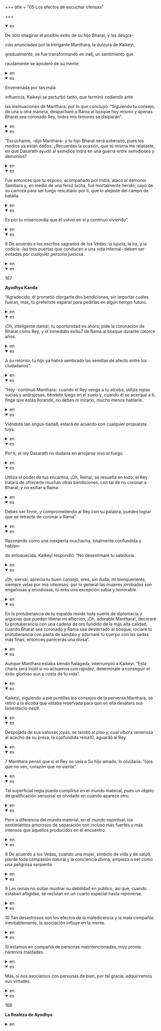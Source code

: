 +++
title = "05 Los efectos de escuchar ofensas"

+++
<details open><summary>es</summary>

De sólo imaginar el posible exilio de su hijo Bharat, y las desgra-

cias anunciadas por la intrigante Manthara, la dulzura de Kaikeyi, 

gradualmente, se fue transformando en ira6, un sentimiento que 

raudamente se apoderó de su mente.
</details>

<details><summary>en</summary>

Just imagining the possible exile of his son Bharat, and the

 cias announced by the intriguing manthara, the sweetness of Kaikeyi,

 Gradually, a feeling that

 He raisedly seized his mind.
</details>

<details open><summary>es</summary>

Envenenada por tan mala 

influencia, Kaikeyi se perturbó tanto, que terminó cediendo ante 

las insinuaciones de Manthara, por lo que concluyó: “Siguiendo tu consejo, de una u otra manera, despacharé a Rama al bosque hoy mismo y apenas Bharat sea coronado Rey, todos mis temores se disiparán”.
</details>

<details><summary>en</summary>

Poisoned by such bad

 influence, Kaikeyi was disturbed so much, that he ended up yielding before

 Manthara's insinuations, so he concluded: "Following your advice, in one way or another, I will dispatch the forest today and barely Bharat is crowned king, all my fears will dissipate."
</details>

<details open><summary>es</summary>

“Escúchame, -dijo Manthara- y tu hijo Bharat será soberano, pues los medios ya están dados: ¿Recuerdas la ocasión, que tú misma me relataste, en que Dasarath ayudó al semidiós Indra en una guerra entre semidioses y demonios?
</details>

<details><summary>en</summary>

"Listen to me," said Manthara, "and your son Bharat will be sovereign, because the media are already given: do you remember the occasion, that you himself told me, in which Dasarth helped the semi -outs Indra in a war between demigods and demons?
</details>

<details open><summary>es</summary>

Fue entonces que tu esposo, acompañado por Indra, atacó al demonio Sambara y, en medio de una feroz lucha, fue mortalmente herido; cayó de su carroza para ser luego rescatado por ti, que lo alejaste del campo de batalla.
</details>

<details><summary>en</summary>

It was then that your husband, accompanied by Indra, attacked the demon Sambara and, in the middle of a fierce fight, was mortally injured; He fell from his float to be rescued by you, that you moved him away from the battlefield.
</details>

<details open><summary>es</summary>

Es por tu misericordia que él volvió en sí y continuó viviendo”.
</details>

<details><summary>en</summary>

It is because of your mercy that he returned in himself and continued to live. ”
</details>

<details open><summary>es</summary>

6 De acuerdo a los escritos sagrados de los Vedas: la lujuria, la ira, y la codicia -las tres puertas que conducen a una vida infernal- deben ser evitadas por cualquier persona juiciosa.
</details>

<details><summary>en</summary>

6 According to the sacred writings of the Vedas: lust, anger, and greed - the three doors that lead to an infernal life - must be avoided by any judicious person.
</details>

<details open><summary>es</summary>

167

**Ayodhya Kanda**

“Agradecido, él prometió otorgarte dos bendiciones, sin importar cuáles fueran, mas, tú preferiste esperar para pedirlas en algún tiempo futuro.
</details>

<details><summary>en</summary>

167

 ** Ayodhya Kanda **

 “Grateful, he promised to give you two blessings, no matter what, but you preferred to wait to ask for them in some future time.
</details>

<details open><summary>es</summary>

¡Oh, inteligente dama\!, tu oportunidad es ahora; pide la coronación de Bharat como Rey, y el inmediato exilio7 de Rama al bosque durante catorce años.
</details>

<details><summary>en</summary>

Oh, intelligent lady \!, Your chance is now; He asks Bharat's coronation as king, and the immediate exile7 of Rama to the forest for fourteen years.
</details>

<details open><summary>es</summary>

A su retorno, tu hijo ya habrá sembrado las semillas de afecto entre los ciudadanos”.
</details>

<details><summary>en</summary>

Upon his return, your child will have already sown the seeds of affection among citizens. ”
</details>

<details open><summary>es</summary>

“Hoy -continuó Manthara- cuando el Rey venga a tu alcoba, utiliza ropas sucias y andrajosas, tiéndete luego en el suelo y, cuando él se acerque a ti, finge que estás llorando, no debes ni mirarlo, mucho menos hablarle.
</details>

<details><summary>en</summary>

“Today,” he continued Mantha.
</details>

<details open><summary>es</summary>

Viéndote tan angus-tiada8, estará de acuerdo con cualquier propuesta tuya.
</details>

<details><summary>en</summary>

Seeing you so angus-tido8, you will agree with any proposal from you.
</details>

<details open><summary>es</summary>

Por ti, el rey Dasarath no dudaría en arrojarse vivo al fuego.
</details>

<details><summary>en</summary>

For you, King Dasrath would not hesitate to throw himself alive on the fire.
</details>

<details open><summary>es</summary>

Utiliza el poder de tus encantos, ¡Oh, Reina\!, sé resuelta en todo; el Rey tratará de ofrecerte muchas otras bendiciones, con tal de no coronar a Bharat, y no exiliar a Rama.
</details>

<details><summary>en</summary>

Use the power of your charms, oh, queen \!, Be resolved in everything; The king will try to offer you many other blessings, in order not to crown Bharat, and not exile Rama.
</details>

<details open><summary>es</summary>

Debes ser firme, y comprometiendo al Rey con su palabra, puedes lograr que se retracte de coronar a Rama”.
</details>

<details><summary>en</summary>

You must be firm, and committing the king to his word, you can get it to retract to crown the branch. ”
</details>

<details open><summary>es</summary>

Razonando como una inexperta muchacha, totalmente confundida y hablan-

do enloquecida, Kaikeyi respondió: “No desestimaré tu sabiduría.
</details>

<details><summary>en</summary>

Reasoning as an inexperienced girl, totally confused and speaking-

 Drawed, Kaikeyi replied: “I will not dismiss your wisdom.
</details>

<details open><summary>es</summary>

¡Oh, sierva\!, aprecio tu buen consejo, eres, sin duda, mi bienqueriente, siempre velas por mis intereses; por lo general las mujeres jorobadas son engañosas y envidiosas, tú eres una excepción sabia y honorable.
</details>

<details><summary>en</summary>

Oh, servant \!, I appreciate your good advice, you are, without a doubt, my good, always sail for my interests; In general, humpback women are misleading and envious, you are a wise and honorable exception.
</details>

<details open><summary>es</summary>

En la protuberancia de tu espalda reside toda suerte de diplomacia y argucias que pueden liberar mi aflicción, ¡Oh, adorable Manthara\!, decoraré tu protuberancia con una cadena de oro fundido de la más alta calidad, cuando Bharat sea coronado y Rama sea desterrado al bosque, rociaré tu protuberancia con pasta de sándalo y adornaré tu cuerpo con las sedas más finas, entonces parecerás una diosa”.
</details>

<details><summary>en</summary>

In the protuberance of your back lies all kinds of diplomacy and arguments that can release my affliction, oh, adorable manthara \!, I will decorate your protuberance with a molten gold chain of the highest quality, when Bharat is crowned and branch is banished To the forest, I will spray your protuberance with sandalwood paste and adorn your body with the finest silks, then you will look like a goddess. ”
</details>

<details open><summary>es</summary>

Aunque Manthara estaba siendo halagada, interrumpió a Kaikeyi: “Esta charla será inútil si no actuamos con rapidez, determínate a conseguir el éxito glorioso aun a costa de tu vida”.
</details>

<details><summary>en</summary>

Although Manthara was being flattered, he interrupted Kaikeyi: "This talk will be useless if we do not act quickly, determine yourself to get glorious success even at the expense of your life."
</details>

<details open><summary>es</summary>

Kaikeyi, siguiendo a pie puntillas los consejos de la perversa Manthara, se retiró a la alcoba que estaba reservada para que en ella desatara sus lamentacio-nes9.
</details>

<details><summary>en</summary>

Kaikeyi, following on foot the tips of the perverse manthara, retired to the bedroom that was reserved so that he unleashed his regrets9.
</details>

<details open><summary>es</summary>

Despojada de sus valiosas joyas, se tendió al piso y, cual víbora venenosa al acecho de su presa, la confundida reina10, aguardó al Rey.
</details>

<details><summary>en</summary>

Stripped of his valuable jewels, he lay on the floor and, which poisonous viper on the prowl of his prey, the confused queen10, waited for the king.
</details>

<details open><summary>es</summary>

7 Manthara pensó que si el Rey no veía a Su hijo amado, lo olvidaría: “ojos que no ven, corazón que no siente”.
</details>

<details><summary>en</summary>

7 Manthara thought that if the king did not see his beloved son, he would forget: "Eyes that do not see, heart that does not feel."
</details>

<details open><summary>es</summary>

Tal superficial regla puede cumplirse en el mundo material, pues un objeto de gratificación sensorial es olvidado en cuando aparece otro.
</details>

<details><summary>en</summary>

Such superficial rule can be fulfilled in the material world, since an object of sensory gratification is forgotten when another appears.
</details>

<details open><summary>es</summary>

Pero a diferencia del mundo material, en el mundo espiritual, los sentimientos amorosos de separación son incluso más fuertes y más intensos que aquellos producidos en el encuentro.
</details>

<details><summary>en</summary>

But unlike the material world, in the spiritual world, loving feelings of separation are even stronger and more intense than those produced in the encounter.
</details>

<details open><summary>es</summary>

8 De acuerdo a los Vedas, cuando una mujer, símbolo de vida y de salud, pierde toda compasión natural y la conciencia divina, empieza a ser como una peligrosa serpiente.
</details>

<details><summary>en</summary>

8 According to the Vedas, when a woman, a symbol of life and health, loses all natural compassion and divine consciousness, begins to be like a dangerous snake.
</details>

<details open><summary>es</summary>

9 Las reinas no solían mostrar su debilidad en público, así que, cuando estaban afligidas, se recluían en un cuarto especial hasta reponerse.
</details>

<details><summary>en</summary>

9 The queens did not usually show their weakness in public, so when they were afflicted, they were held in a special room until recovering.
</details>

<details open><summary>es</summary>

10 Tan desastrosos son los efectos de la maledicencia y la mala compañía; inevitablemente, la asociación influye en la mente.
</details>

<details><summary>en</summary>

10 so disastrous are the effects of cursing and bad company; Inevitably, the association influences the mind.
</details>

<details open><summary>es</summary>

Si estamos en compañía de personas malintencionadas, muy pronto haremos maldades.
</details>

<details><summary>en</summary>

If we are in the company of malicious people, we will soon be evil.
</details>

<details open><summary>es</summary>

Más, si nos asociamos con personas de bien, por tal gracia, adquiriremos sus virtudes.
</details>

<details><summary>en</summary>

More, if we associate with people, by such grace, we will acquire their virtues.
</details>

<details open><summary>es</summary>

168

**La Realeza de Ayodhya**
</details>

<details><summary>en</summary>

168

 ** The royalty of Ayodhya **
</details>